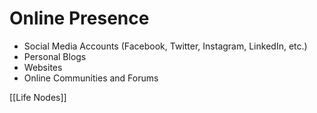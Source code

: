 # Online Presence

- Social Media Accounts (Facebook, Twitter, Instagram, LinkedIn, etc.)
- Personal Blogs
- Websites
- Online Communities and Forums

[[Life Nodes]]
